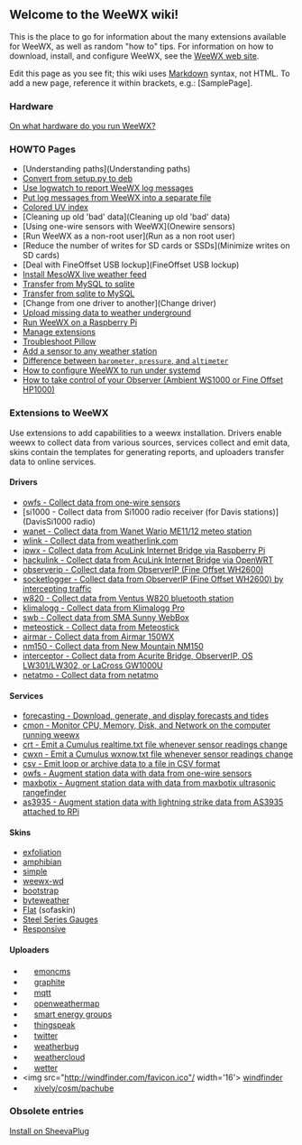 ## Welcome to the WeeWX wiki!

This is the place to go for information about the many extensions available for WeeWX, as well as random "how to" tips.  For information on how to download, install, and configure WeeWX, see the [WeeWX web site](http://www.weewx.com/).

Edit this page as you see fit; this wiki uses [Markdown](https://help.github.com/articles/github-flavored-markdown/) syntax, not HTML.  To add a new page, reference it within brackets, e.g.: [SamplePage].


### Hardware
[On what hardware do you run WeeWX?](hardware)

### HOWTO Pages
* [Understanding paths](Understanding paths)
* [Convert from setup.py to deb](How%20to%20convert%20from%20setup.py%20install%20to%20debian%20install)
* [Use logwatch to report WeeWX log messages](logwatch)
* [Put log messages from WeeWX into a separate file](logging)
* [Colored UV index](Colored%20UV%20index)
* [Cleaning up old 'bad' data](Cleaning up old 'bad' data)
* [Using one-wire sensors with WeeWX](Onewire sensors)
* [Run WeeWX as a non-root user](Run as a non root user)
* [Reduce the number of writes for SD cards or SSDs](Minimize writes on SD cards)
* [Deal with FineOffset USB lockup](FineOffset USB lockup)
* [Install MesoWX live weather feed](https://bitbucket.org/lirpa/mesowx)
* [Transfer from MySQL to sqlite](Transfer%20from%20MySQL%20to%20sqlite/)
* [Transfer from sqlite to MySQL](Transfer%20from%20sqlite%20to%20MySQL)
* [Change from one driver to another](Change driver)
* [Upload missing data to weather underground](http://www.weewx.com/wunderfixer/)
* [Run WeeWX on a Raspberry Pi](Raspberry%20Pi)
* [Manage extensions](extensions)
* [Troubleshoot Pillow](Troubleshooting-Pillow)
* [Add a sensor to any weather station](add-sensor)
* [Difference between `barometer`, `pressure`, and `altimeter`](Barometer,-pressure,-and-altimeter)
* [How to configure WeeWX to run under systemd](systemd)
* [How to take control of your Observer (Ambient WS1000 or Fine Offset HP1000)](observer)

### Extensions to WeeWX

Use extensions to add capabilities to a weewx installation.  Drivers enable weewx to collect data from various sources, services collect and emit data, skins contain the templates for generating reports, and uploaders transfer data to online services.

#### Drivers
* [owfs - Collect data from one-wire sensors](owfs)
* [si1000 - Collect data from Si1000 radio receiver (for Davis stations)](DavisSi1000 radio)
* [wanet - Collect data from Wanet Wario ME11/12 meteo station](https://sourceforge.net/projects/wariome11)
* [wlink - Collect data from weatherlink.com](wlink)
* [ipwx - Collect data from AcuLink Internet Bridge via Raspberry Pi](http://nincehelser.com/ipwx/)
* [hackulink - Collect data from AcuLink Internet Bridge via OpenWRT](http://geekfun.com/hackulink/)
* [observerip - Collect data from ObserverIP (Fine Offset WH2600)](https://github.com/dkmcode/weewx-observerip)
* [socketlogger - Collect data from ObserverIP (Fine Offset WH2600) by intercepting traffic](http://obrienlabs.net/redirecting-weather-station-data-from-observerip/)
* [w820 - Collect data from Ventus W820 bluetooth station](https://github.com/daduke/ventusw820)
* [klimalogg - Collect data from Klimalogg Pro](https://github.com/matthewwall/weewx-klimalogg)
* [swb - Collect data from SMA Sunny WebBox](https://github.com/matthewwall/weewx-swb)
* [meteostick - Collect data from Meteostick](https://github.com/matthewwall/weewx-meteostick)
* [airmar - Collect data from Airmar 150WX](https://github.com/fullergalway/weewx-airmar-150wx-driver)
* [nm150 - Collect data from New Mountain NM150](https://github.com/matthewwall/weewx-nm150)
* [interceptor - Collect data from Acurite Bridge, ObserverIP, OS LW301/LW302, or LaCross GW1000U](https://github.com/matthewwall/weewx-interceptor)
* [netatmo - Collect data from netatmo](https://github.com/matthewwall/weewx-netatmo)

#### Services
* [forecasting - Download, generate, and display forecasts and tides](forecasting)
* [cmon - Monitor CPU, Memory, Disk, and Network on the computer running weewx](cmon)
* [crt - Emit a Cumulus realtime.txt file whenever sensor readings change](crt)
* [cwxn - Emit a Cumulus wxnow.txt file whenever sensor readings change](cwxn)
* [csv - Emit loop or archive data to a file in CSV format](csv)
* [owfs - Augment station data with data from one-wire sensors](owfss)
* [maxbotix - Augment station data with data from maxbotix ultrasonic rangefinder](maxbotix)
* [as3935 - Augment station data with lightning strike data from AS3935 attached to RPi](as3935)

#### Skins
* [exfoliation](exfoliation)
* [amphibian](amphibian)
* [simple](simple)
* [weewx-wd](WEEWX-WD)
* [bootstrap](Bootstrap)
* [byteweather](http://davies-barnard.uk/development-and-plugins/weewx-byteweather-template/)
* [Flat](http://en.blauesledersofa.de/2015/03/flat-template-for-weewx/) (sofaskin)
* [Steel Series Gauges](https://github.com/mcrossley/SteelSeries-Weather-Gauges)
* [Responsive](responsive)

#### Uploaders
* <img src="http://emoncms.org/Theme/emoncms-logo.png" width='16'/> [emoncms](emoncms)
* <img src="http://graphite.readthedocs.org/favicon.ico" width='16'/> [graphite](https://github.com/ampledata/weewx_graphite)
* <img src="http://mqtt.org/favicon.ico" width='16'/> [mqtt](mqtt)
* <img src="http://openweathermap.org/themes/demo/assets/vendor/owm/images/OWM_logo32_32.png" width='16'/> [openweathermap](openweathermap)
* <img src="http://smartenergygroups.com/favicon.ico" width='16'/> [smart energy groups](seg)
* <img src="http://thingspeak.com/favicon.ico" width='16'/> [thingspeak](thingspeak)
* <img src="http://twitter.com/favicon.ico" width='16'/> [twitter](twitter)
* <img src="http://weatherbug.com/favicon.ico" width='16'/> [weatherbug](weatherbug)
* <img src="http://weathercloud.net/favicon.ico" width='16'/> [weathercloud](weathercloud)
* <img src="http://wetter.com/favicon.ico" width='16'/> [wetter](wetter)
* <img src="http://windfinder.com/favicon.ico"/ width='16'> [windfinder](windfinder)
* <img src="https://personal.xively.com/favicon.ico" width='16'/> [xively/cosm/pachube](xively)

### Obsolete entries

[Install on SheevaPlug](Notes%20on%20porting%20weewx%20to%20the%20SheevaPlug)